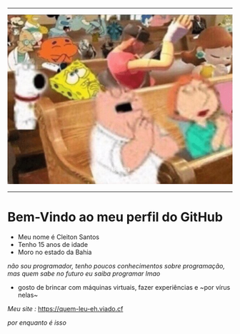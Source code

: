 ---------------------
<img src="image0.jpg" alt="no_way">

--------------------- 

# Bem-Vindo ao meu perfil do GitHub

- Meu nome é Cleiton Santos
- Tenho 15 anos de idade
- Moro no estado da Bahia

_não sou programador, tenho poucos conhecimentos sobre programação, mas quem sabe no futuro eu saiba programar lmao_
- gosto de brincar com máquinas virtuais, fazer experiências e ~por vírus nelas~

*Meu site :* https://quem-leu-eh.viado.cf 


_por enquanto é isso_
